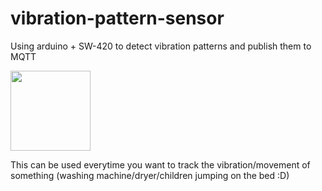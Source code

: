 # vibration-pattern-sensor
Using arduino + SW-420 to detect vibration patterns and publish them to MQTT

<img src="http://irishelectronics.ie/WebRoot/Register365/Shops/950018241/55E3/2665/B630/EA5E/DC8F/C0A8/190C/C347/sensor1.JPG" width="128">

This can be used everytime you want to track the vibration/movement of something (washing machine/dryer/children jumping on the bed :D)
